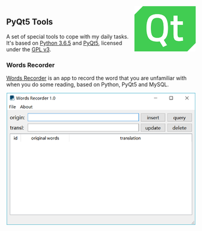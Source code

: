 <img src="images/icon.png" alt="logo" height="120" align="right" />

## PyQt5 Tools

A set of special tools to cope with my daily tasks. It's based on [Python 3.6.5](https://www.python.org/downloads/release/python-365/) and [PyQt5](https://riverbankcomputing.com/software/pyqt/download5), licensed under the [GPL v3](LICENSE).

### Words Recorder

[Words Recorder](words-recorder) is an app to record the word that you are unfamiliar with when you do some reading, based on Python, PyQt5 and MySQL. 

<div align="center">
    <img src="images/Words-Recorder.png" alt="Words Recorder" height="350" />
</div>